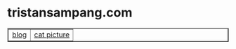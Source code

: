 <html>
<!-- Default homepage for tristansampang.com -->
<title> tristansampang</title>
<h1> tristansampang.com </h1>

<!-- sends you to my blog at /blog-->
<table border="2" cellpadding="2" cellspacing="2" width="100%">
<tr>
    <td><a href="http://www.tristansampang.com/blog/">blog
    <td><a href="http://www.tristansampang.com/meow/">cat picture
</tr>
</table>
</html>